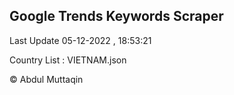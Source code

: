 

## Google Trends Keywords Scraper 
 
Last Update 05-12-2022 , 18:53:21

Country List :
VIETNAM.json



© Abdul Muttaqin 
